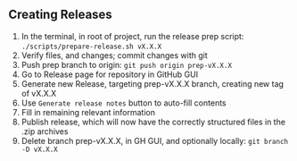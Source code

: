 ## Creating Releases

1. In the terminal, in root of project, run the release prep script: `./scripts/prepare-release.sh vX.X.X`
2. Verify files, and changes; commit changes with git
3. Push prep branch to origin: `git push origin prep-vX.X.X`
4. Go to Release page for repository in GitHub GUI
5. Generate new Release, targeting prep-vX.X.X branch, creating new tag of vX.X.X
6. Use `Generate release notes` button to auto-fill contents
7. Fill in remaining relevant information
8. Publish release, which will now have the correctly structured files in the .zip archives
9. Delete branch prep-vX.X.X, in GH GUI, and optionally locally: `git branch -D vX.X.X`
